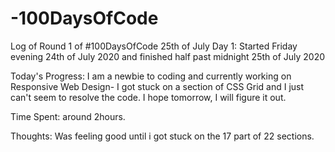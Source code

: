 # -100DaysOfCode

Log of Round 1 of #100DaysOfCode 25th of July
Day 1: Started Friday evening 24th of July 2020 and finished  half past midnight 25th of July 2020

Today's Progress: I am a newbie to coding and currently working on Responsive Web Design- I got stuck on a section of CSS Grid and I just can't seem to resolve the code. I hope tomorrow, I will figure it out. 

Time Spent: around 2hours.

Thoughts: Was feeling good until i got stuck on the 17 part of 22 sections.
